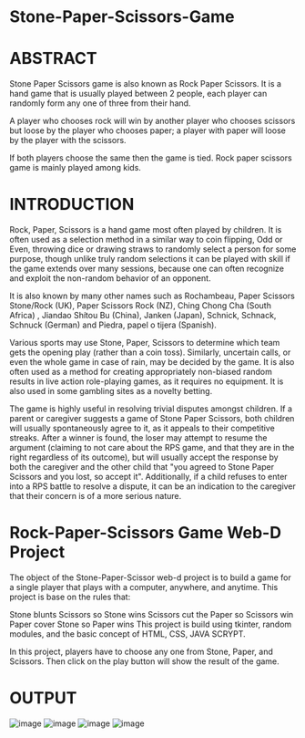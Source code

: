 # Stone-Paper-Scissors-Game
# ABSTRACT
Stone Paper Scissors game is also known as Rock Paper Scissors. It is a hand game that is usually played between 2 people, each player can randomly form any one of three from their hand.

A player who chooses rock will win by another player who chooses scissors but loose by the player who chooses paper; a player with paper will loose by the player with the scissors.

If both players choose the same then the game is tied. Rock paper scissors game is mainly played among kids.
# INTRODUCTION
Rock, Paper, Scissors is a hand game most often played by children. It is often used as a selection method in a similar way to coin flipping, Odd or Even, throwing dice or drawing straws to randomly select a person for some purpose, though unlike truly random selections it can be played with skill if the game extends over many sessions, because one can often recognize and exploit the non-random behavior of an opponent.

It is also known by many other names such as Rochambeau, Paper Scissors Stone/Rock (UK), Paper Scissors Rock (NZ), Ching Chong Cha (South Africa) , Jiandao Shítou Bu (China), Janken (Japan), Schnick, Schnack, Schnuck (German) and Piedra, papel o tijera (Spanish).

Various sports may use Stone, Paper, Scissors to determine which team gets the opening play (rather than a coin toss). Similarly, uncertain calls, or even the whole game in case of rain, may be decided by the game. It is also often used as a method for creating appropriately non-biased random results in live action role-playing games, as it requires no equipment. It is also used in some gambling sites as a novelty betting.

The game is highly useful in resolving trivial disputes amongst children. If a parent or caregiver suggests a game of Stone Paper Scissors, both children will usually spontaneously agree to it, as it appeals to their competitive streaks. After a winner is found, the loser may attempt to resume the argument (claiming to not care about the RPS game, and that they are in the right regardless of its outcome), but will usually accept the response by both the caregiver and the other child that "you agreed to Stone Paper Scissors and you lost, so accept it". Additionally, if a child refuses to enter into a RPS battle to resolve a dispute, it can be an indication to the caregiver that their concern is of a more serious nature.
# Rock-Paper-Scissors Game Web-D Project
The object of the Stone-Paper-Scissor web-d project is to build a game for a single player that plays with a computer, anywhere, and anytime. This project is base on the rules that:

Stone blunts Scissors so Stone wins
Scissors cut the Paper so Scissors win
Paper cover Stone so Paper wins
This project is build using tkinter, random modules, and the basic concept of HTML, CSS, JAVA SCRYPT.

In this project, players have to choose any one from Stone, Paper, and Scissors. Then click on the play button will show the result of the game.

# OUTPUT
![image](https://user-images.githubusercontent.com/52343042/174401591-da87e5d1-2a3a-426c-8d52-aa71da18fa99.png)
![image](https://user-images.githubusercontent.com/52343042/174403106-b93c9010-793d-4aed-833a-4740a442a428.png)
![image](https://user-images.githubusercontent.com/52343042/174403182-2076ddcd-9ee0-4721-9716-1a90d67b58b0.png)
![image](https://user-images.githubusercontent.com/52343042/174403384-21d2d380-5b1e-4e58-a997-08f718d02f39.png)
